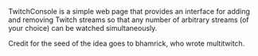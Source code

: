 TwitchConsole is a simple web page that provides an interface for adding and removing Twitch streams so that any number of arbitrary streams (of your choice) can be watched simultaneously.

Credit for the seed of the idea goes to bhamrick, who wrote multitwitch.
